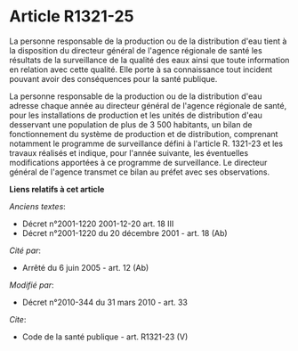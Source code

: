 # Article R1321-25

La personne responsable de la production ou de la distribution d'eau tient à la disposition du directeur général de l'agence
régionale de santé les résultats de la surveillance de la qualité des eaux ainsi que toute information en relation avec cette
qualité. Elle porte à sa connaissance tout incident pouvant avoir des conséquences pour la santé publique. 

La personne responsable de la production ou de la distribution d'eau adresse chaque année au directeur général de l'agence
régionale de santé, pour les installations de production et les unités de distribution d'eau desservant une population de
plus de 3 500 habitants, un bilan de fonctionnement du système de production et de distribution, comprenant notamment le
programme de surveillance défini à l'article R. 1321-23 et les travaux réalisés et indique, pour l'année suivante, les
éventuelles modifications apportées à ce programme de surveillance. Le directeur général de l'agence transmet ce bilan au
préfet avec ses observations.

**Liens relatifs à cet article**

_Anciens textes_:

  - Décret n°2001-1220 2001-12-20 art. 18 III
  - Décret n°2001-1220 du 20 décembre 2001 - art. 18 (Ab)

_Cité par_:

  - Arrêté du 6 juin 2005 - art. 12 (Ab)

_Modifié par_:

  - Décret n°2010-344 du 31 mars 2010 - art. 33

_Cite_:

  - Code de la santé publique - art. R1321-23 (V)
